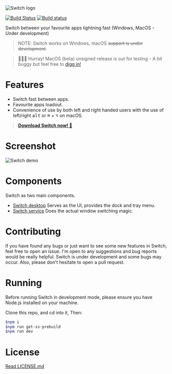 ![Switch logo](./docs/switch-logo-dark.png)

[![Build Status](https://travis-ci.org/ahkohd/switch-desktop.svg?branch=master)](https://travis-ci.org/ahkohd/switch-desktop) [![Build status](https://ci.appveyor.com/api/projects/status/ueo46t4pb2p8tdrv?svg=true)](https://ci.appveyor.com/project/ahkohd/switch-desktop)

Switch between your favourite apps lightning fast (Windows, MacOS - Under development)

> NOTE: Switch works on Windows, macOS ~~support is under development~~.

> 🦄🤯🎉 Hurray! MacOS (beta) unsigned release is out for testing - A bit buggy but feel free to [digg in!](https://github.com/ahkohd/switch-desktop/releases)

# Features

- Switch fast between apps.
- Favourite apps loadout.
- Convenience of use by both left and right handed users with the use of left/right <kbd>alt</kbd> or <kbd>⌘</kbd> + <kbd>⌥</kbd> on macOS.

> **[Download Switch now! 🦄](https://ahkohd.github.io/switch-desktop/)**

# Screenshot

![Switch demo](./docs/switch-shot.png)

# Components

Switch as two main components.

- [Switch desktop](https://github.com/ahkohd/switch-desktop) Serves as the UI, provides the dock and tray menu.
- [Switch service](https://github.com/ahkohd/switch) Does the actual window switching magic.

# Contributing

If you have found any bugs or just want to see some new features in Switch, feel free to open an issue. I'm open to any suggestions and bug reports would be really helpful. Switch is under development and some bugs may occur. Also, please don't hesitate to open a pull request.

# Running

Before running Switch in development mode, please ensure you have Node.js installed on your machine.

Clone this repo, and cd into it, Then:

```bash
$npm i
$npm run get-ss-prebuild
$npm run dev
```

# License

[Read LICENSE.md](./LICENSE.md)
